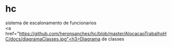 hc
==

sistema de escalonamento de funcionarios<br>
<a href="https://github.com/heronsanches/hc/blob/master/AlocacaoTrabalhoHC/docs/diagramaClasses.jpg"<h3>Diagrama de classes</h3></a>
